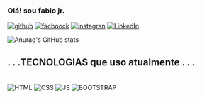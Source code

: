 ### Olá! sou fabio jr.
[![github](https://img.shields.io/badge/GitHub-100000?style=for-the-badge&logo=github&logoColor=white)](https://github.com/fjunior-amorim)
[![facboock](https://img.shields.io/badge/Facebook-1877F2?style=for-the-badge&logo=facebook&logoColor=white)](https://www.facebook.com/fabiojunio2019/)
[![instagran](https://img.shields.io/badge/Instagram-E4405F?style=for-the-badge&logo=instagram&logoColor=white)](https://www.instagram.com/)
[![LinkedIn](https://img.shields.io/badge/LinkedIn-0077B5?style=for-the-badge&logo=linkedin&logoColor=white)](https://www.linkedin.com/in/fabiofullstack/)

![Anurag's GitHub stats](https://github-readme-stats.vercel.app/api?username=fjunior-amorim&show_icons=true&theme=algolia)

## . . .TECNOLOGIAS que uso atualmente . . .

<div style= "display: inline_block"><br/>
    <img align="center" alt="HTML" src="https://img.shields.io/badge/HTML5-E34F26?style=for-the-badge&logo=html5&logoColor=white"/>
    <img align="center" alt="CSS" src="https://img.shields.io/badge/CSS3-1572B6?style=for-the-badge&logo=css3&logoColor=white"/>
    <img align="center" alt="JS" src="https://img.shields.io/badge/JavaScript-323330?style=for-the-badge&logo=javascript&logoColor=F7DF1E"/>
    <img align="center" alt="BOOTSTRAP" src="https://img.shields.io/badge/Bootstrap-563D7C?style=for-the-badge&logo=bootstrap&logoColor=white"/>
</div><br/>
